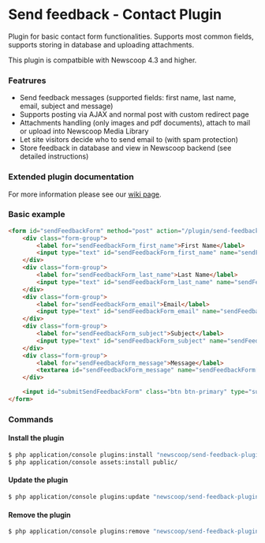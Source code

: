 # Send feedback - Contact Plugin

Plugin for basic contact form functionalities. Supports most common fields, supports 
storing in database and uploading attachments.

This plugin is compatbible with Newscoop 4.3 and higher.

### Featrures

- Send feedback messages (supported fields: first name, last name, email, subject and message) 
- Supports posting via AJAX and normal post with custom redirect page
- Attachments handling (only images and pdf documents), attach to mail or upload into Newscoop Media Library
- Let site visitors decide who to send email to (with spam protection)
- Store feedback in database and view in Newscoop backend (see detailed instructions)

### Extended plugin documentation

For more information please see our [wiki page](https://wiki.sourcefabric.org/display/NPS/Send+Feedback+-+Contact+plugin).

### Basic example

``` html
<form id="sendFeedbackForm" method="post" action="/plugin/send-feedback" enctype="multipart/form-data">
    <div class="form-group">
        <label for="sendFeedbackForm_first_name">First Name</label>
        <input type="text" id="sendFeedbackForm_first_name" name="sendFeedbackForm[first_name]" required="required" class="form-control" placeholder="First name">
    </div>
    <div class="form-group">
        <label for="sendFeedbackForm_last_name">Last Name</label>
        <input type="text" id="sendFeedbackForm_last_name" name="sendFeedbackForm[last_name]" required="required" class="form-control" placeholder="Last name">
    </div>
    <div class="form-group">
        <label for="sendFeedbackForm_email">Email</label>
        <input type="text" id="sendFeedbackForm_email" name="sendFeedbackForm[email]" required="required" class="form-control" placeholder="Email">
    </div>
    <div class="form-group">
        <label for="sendFeedbackForm_subject">Subject</label>
        <input type="text" id="sendFeedbackForm_subject" name="sendFeedbackForm[subject]" required="required" class="form-control" placeholder="Subject">
    </div>
    <div class="form-group">
        <label for="sendFeedbackForm_message">Message</label>
        <textarea id="sendFeedbackForm_message" name="sendFeedbackForm[message]" required="required" class="form-control" placeholder="Message"></textarea>
    </div>

    <input id="submitSendFeedbackForm" class="btn btn-primary" type="submit" value="Submit">
</form>
```

### Commands
#### Install the plugin

``` bash
$ php application/console plugins:install "newscoop/send-feedback-plugin" --env=prod
$ php application/console assets:install public/
```

#### Update the plugin

``` bash
$ php application/console plugins:update "newscoop/send-feedback-plugin" --env=prod
```

#### Remove the plugin

``` bash
$ php application/console plugins:remove "newscoop/send-feedback-plugin" --env=prod
```
